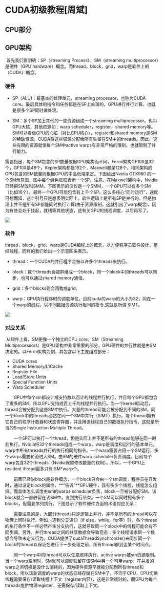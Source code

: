 # CUDA初级教程[周斌]

## CPU部分



## GPU架构

​		首先我们要明确：SP（streaming Process），SM（streaming multiprocessor）是硬件（GPU hardware）概念。而thread，block，grid，warp是软件上的（CUDA）概念。

### 硬件

- SP（ALU)：最基本的处理单元，streaming processor，也称为CUDA core。最后具体的指令和任务都是在SP上处理的。GPU进行并行计算，也就是很多个SP同时做处理。

- SM：多个SP加上其他的一些资源组成一个streaming multiprocessor。也叫GPU大核，其他资源如：warp scheduler，register，shared memory等。SM可以看做GPU的心脏（对比CPU核心），register和shared memory是SM的稀缺资源。CUDA将这些资源分配给所有驻留在SM中的threads。因此，这些有限的资源就使每个SM中active warps有非常严格的限制，也就限制了并行能力。

需要指出，每个SM包含的SP数量依据GPU架构而不同，Fermi架构GF100是32个，GF10X是48个，Kepler架构都是192个，Maxwell都是128个。相同架构的GPU包含的SM数量则根据GPU的中高低端来定。下图给出Nvidia GTX980 的一个SM示意图，图中每个绿色框框表示一个SP。注意，在Maxwell架构中，Nvidia已经把SM改叫SMM。下图表示的仅仅是一个SMM，一个GPU可以有多个SM（比如16个），最终一个GPU可能包含有上千个SP。这么多核心“同时运行”，速度可想而知，这个引号只是想表明实际上，软件逻辑上是所有SP是并行的，但是物理上并不是所有SP都能同时执行计算(由于资源限制，这就引出了warp概念)，因为有些会处于挂起，就绪等其他状态，这有关GPU的线程调度，以后再写了。

<img src="https://img-blog.csdn.net/20160120170043282"/>

### 软件

​		thread，block，grid，warp是CUDA编程上的概念，以方便程序员软件设计，组织线程，同样的我们给出一个示意图来表示。

- thread：一个CUDA的并行程序会被以许多个threads来执行。
- block：数个threads会被群组成一个block，同一个block中的threads可以同步，也可以通过shared memory通信。
- grid：多个blocks则会再构成grid。

- warp：GPU执行程序时的调度单位，目前cuda的warp的大小为32，同在一个warp的线程，以不同数据资源执行相同的指令,这就是所谓 SIMT。

<img src="https://img-blog.csdn.net/20160120171529598"/>

### 对应关系

​        从软件上看，SM更像一个独立的CPU core。SM（Streaming Multiprocessors）是GPU架构中非常重要的部分，GPU硬件的并行性就是由SM决定的。以Fermi架构为例，其包含以下主要组成部分： 

- CUDA cores
- Shared Memory/L1Cache
- Register File
- Load/Store Units
- Special Function Units
- Warp Scheduler

　　GPU中每个sm都设计成支持数以百计的线程并行执行，并且每个GPU都包含了很多的SM，所以GPU支持成百上千的线程并行执行。当一个kernel启动后，thread会被分配到这些SM中执行。大量的thread可能会被分配到不同的SM，同一个block中的threads必然在同一个SM中并行（SIMT）执行。每个thread拥有它自己的程序计数器和状态寄存器，并且用该线程自己的数据执行指令，这就是所谓的Single Instruction Multiple Thread。 

　　一个SP可以执行一个thread，但是实际上并不是所有的thread能够在同一时刻执行。Nvidia把32个threads组成一个warp，warp是调度和运行的基本单元。warp中所有threads并行的执行相同的指令。一个warp需要占用一个SM运行，多个warps需要轮流进入SM。由SM的硬件warp scheduler负责调度。目前每个warp包含32个threads（Nvidia保留修改数量的权利）。所以，一个GPU上resident thread最多只有 SM*warp个。 

　　前面已经说block是软件概念，一个block只会由一个sm调度，程序员在开发时，通过设定block的属性，**“告诉”**GPU硬件，我有多少个线程，线程怎么组织。而具体怎么调度由sm的warps scheduler负责，block一旦被分配好SM，该block就会一直驻留在该SM中，直到执行结束。一个SM可以同时拥有多个blocks，但需要序列执行。下图显示了软件硬件方面的术语对应关系： 
　　 


　　需要注意的是，大部分threads只是逻辑上并行，并不是所有的thread可以在物理上同时执行。例如，遇到分支语句（if else，while，for等）时，各个thread的执行条件不一样必然产生分支执行，这就导致同一个block中的线程可能会有不同步调。另外，并行thread之间的共享数据会导致竞态：多个线程请求同一个数据会导致未定义行为。CUDA提供了cudaThreadSynchronize()来同步同一个block的thread以保证在进行下一步处理之前，所有thread都到达某个时间点。 

　　同一个warp中的thread可以以任意顺序执行，active warps被sm资源限制。当一个warp空闲时，SM就可以调度驻留在该SM中另一个可用warp。在并发的warp之间切换是没什么消耗的，因为硬件资源早就被分配到所有thread和block，所以该新调度的warp的状态已经存储在SM中了。不同于CPU，CPU切换线程需要保存/读取线程上下文（register内容），这是非常耗时的，而GPU为每个threads提供物理register，无需保存/读取上下文。 